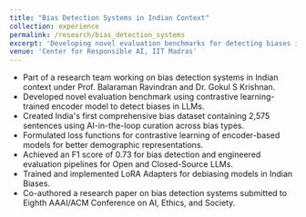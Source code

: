 ```yaml
---
title: "Bias Detection Systems in Indian Context"
collection: experience
permalink: /research/bias_detection_systems
excerpt: 'Developing novel evaluation benchmarks for detecting biases in LLMs using contrastive learning'
venue: 'Center for Responsible AI, IIT Madras'
---
```


- Part of a research team working on bias detection systems in Indian context under Prof. Balaraman Ravindran and Dr. Gokul S Krishnan.
- Developed novel evaluation benchmark using contrastive learning-trained encoder model to detect biases in LLMs.
- Created India's first comprehensive bias dataset containing 2,575 sentences using AI-in-the-loop curation across bias types.
- Formulated loss functions for contrastive learning of encoder-based models for better demographic representations.
- Achieved an F1 score of 0.73 for bias detection and engineered evaluation pipelines for Open and Closed-Source LLMs.
- Trained and implemented LoRA Adapters for debiasing models in Indian Biases.
- Co-authored a research paper on bias detection systems submitted to Eighth AAAI/ACM Conference on AI, Ethics, and Society.